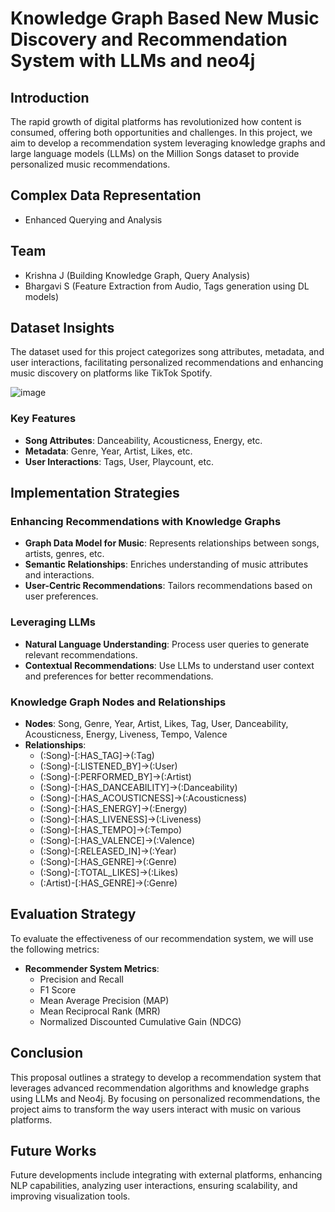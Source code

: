 # Knowledge Graph Based New Music Discovery and Recommendation System with LLMs and neo4j



## Introduction

The rapid growth of digital platforms has revolutionized how content is consumed, offering both opportunities and challenges. In this project, we aim to develop a recommendation system leveraging knowledge graphs and large language models (LLMs) on the Million Songs dataset to provide personalized music recommendations.

## Complex Data Representation

- Enhanced Querying and Analysis

## Team

- Krishna J (Building Knowledge Graph, Query Analysis)
- Bhargavi S (Feature Extraction from Audio, Tags generation using DL models)

  
## Dataset Insights

The dataset used for this project categorizes song attributes, metadata, and user interactions, facilitating personalized recommendations and enhancing music discovery on platforms like TikTok Spotify.


![image](https://github.com/user-attachments/assets/81e7e498-cce4-4baf-a68b-d621a8d1796e)


### Key Features

- **Song Attributes**: Danceability, Acousticness, Energy, etc.
- **Metadata**: Genre, Year, Artist, Likes, etc.
- **User Interactions**: Tags, User, Playcount, etc.

## Implementation Strategies

### Enhancing Recommendations with Knowledge Graphs

- **Graph Data Model for Music**: Represents relationships between songs, artists, genres, etc.
- **Semantic Relationships**: Enriches understanding of music attributes and interactions.
- **User-Centric Recommendations**: Tailors recommendations based on user preferences.

### Leveraging LLMs

- **Natural Language Understanding**: Process user queries to generate relevant recommendations.
- **Contextual Recommendations**: Use LLMs to understand user context and preferences for better recommendations.

### Knowledge Graph Nodes and Relationships

- **Nodes**: Song, Genre, Year, Artist, Likes, Tag, User, Danceability, Acousticness, Energy, Liveness, Tempo, Valence
- **Relationships**:
  - (:Song)-[:HAS_TAG]->(:Tag)
  - (:Song)-[:LISTENED_BY]->(:User)
  - (:Song)-[:PERFORMED_BY]->(:Artist)
  - (:Song)-[:HAS_DANCEABILITY]->(:Danceability)
  - (:Song)-[:HAS_ACOUSTICNESS]->(:Acousticness)
  - (:Song)-[:HAS_ENERGY]->(:Energy)
  - (:Song)-[:HAS_LIVENESS]->(:Liveness)
  - (:Song)-[:HAS_TEMPO]->(:Tempo)
  - (:Song)-[:HAS_VALENCE]->(:Valence)
  - (:Song)-[:RELEASED_IN]->(:Year)
  - (:Song)-[:HAS_GENRE]->(:Genre)
  - (:Song)-[:TOTAL_LIKES]->(:Likes)
  - (:Artist)-[:HAS_GENRE]->(:Genre)

## Evaluation Strategy

To evaluate the effectiveness of our recommendation system, we will use the following metrics:

- **Recommender System Metrics**:
  - Precision and Recall
  - F1 Score
  - Mean Average Precision (MAP)
  - Mean Reciprocal Rank (MRR)
  - Normalized Discounted Cumulative Gain (NDCG)

## Conclusion

This proposal outlines a strategy to develop a recommendation system that leverages advanced recommendation algorithms and knowledge graphs using LLMs and Neo4j. By focusing on personalized recommendations, the project aims to transform the way users interact with music on various platforms.

## Future Works

Future developments include integrating with external platforms, enhancing NLP capabilities, analyzing user interactions, ensuring scalability, and improving visualization tools.


